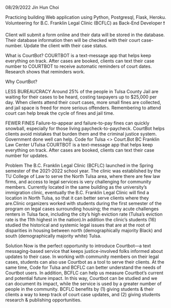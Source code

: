 08/29/2022
Jin Hun Choi

Practicing building Web application using Python, Postgresql, Flask, Heroku. <br>
Volunteering for B.C. Franklin Legal Clinic (BCFLC) as Back-End Developer :exclamation:

Client will submit a form online and their data will be stored in the database.
Their database information then will be checked with their court case-number.
Update the client with their case status.


What is CourtBot?
COURTBOT is a text-message app that helps keep everything on track. After cases are booked, clients can text their case number to COURTBOT to receive automatic reminders of court dates. Research shows that reminders work.

Why CourtBot?

LESS BUREAUCRACY
Around 25% of the people in Tulsa County Jail are waiting for their cases to be heard, costing taxpayers up to $25,000 per day. When clients attend their court cases, more small fines are collected, and jail space is freed for more serious offenders. Remembering to attend court can help break the cycle of fines and jail time.


FEWER FINES
Failure-to-appear and failure-to-pay fines can quickly snowball, especially for those living paycheck-to-paycheck. CourtBot helps clients avoid mistakes that burden them and the criminal justice system. Government done well can help.
Code for Tulsa <> Court.Bot BC Franklin Law Center UTulsa
COURTBOT is a text-message app that helps keep everything on track. After cases are booked, clients can text their case number for updates.



Problem
The B.C. Franklin Legal Clinic (BCFLC) launched in the Spring semester of the 2021-2022 school year. The clinic was established by the TU College of Law to serve the North Tulsa area, where there are few law firms, and access to legal services is very challenging for community members. Currently located in the same building as the university’s immigration clinic, eventually the B.C. Franklin Legal Clinic will find a location in North Tulsa, so that it can better serve clients where they are.Clinic organizers worked with students during the first semester of the program on legal cases surrounding housing; the many acute challenges renters in Tulsa face, including the city’s high eviction rate (Tulsa’s eviction rate is the 11th highest in the nation).In addition the clinic’s students (16) studied the historical and systemic legal issues that are at the root of disparities in housing between north (demographically majority Black) and south (demographically majority white) Tulsa.

Solution
Now is the perfect opportunity to introduce Courtbot—a text messaging-based service that keeps justice-involved folks informed about updates to their case. In working with community members on their legal cases, students can also use Courtbot as a tool to serve their clients. At the same time, Code for Tulsa and BCFLC can better understand the needs of Courtbot users. In addition, BCFLC can help us measure Courtbot’s current and potential future impact. In this way, Courtbot can be studied and we can document its impact, while the service is used by a greater number of people in the community. BCFLC benefits by (1) giving students & their clients a way to keep track of court case updates, and (2) giving students research & publishing opportunities.

